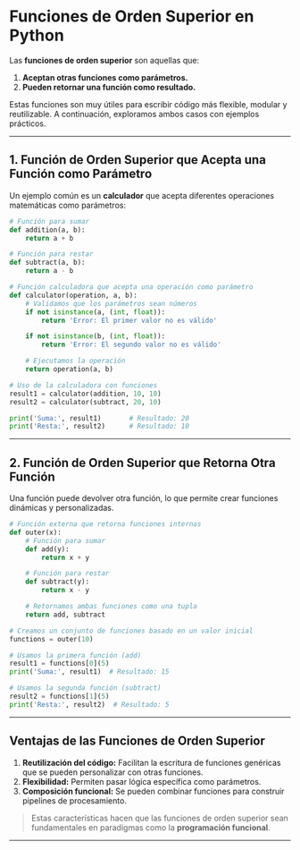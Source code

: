 # Funciones de Orden Superior en Python

Las **funciones de orden superior** son aquellas que:

1. **Aceptan otras funciones como parámetros.**
2. **Pueden retornar una función como resultado.**

Estas funciones son muy útiles para escribir código más flexible, modular y reutilizable. A continuación, exploramos ambos casos con ejemplos prácticos.

---

## 1. Función de Orden Superior que Acepta una Función como Parámetro

Un ejemplo común es un **calculador** que acepta diferentes operaciones matemáticas como parámetros:

```python
# Función para sumar
def addition(a, b):
    return a + b

# Función para restar
def subtract(a, b):
    return a - b

# Función calculadora que acepta una operación como parámetro
def calculator(operation, a, b):
    # Validamos que los parámetros sean números
    if not isinstance(a, (int, float)):
        return 'Error: El primer valor no es válido'

    if not isinstance(b, (int, float)):
        return 'Error: El segundo valor no es válido'

    # Ejecutamos la operación
    return operation(a, b)

# Uso de la calculadora con funciones
result1 = calculator(addition, 10, 10)
result2 = calculator(subtract, 20, 10)

print('Suma:', result1)       # Resultado: 20
print('Resta:', result2)      # Resultado: 10
```

---

## 2. Función de Orden Superior que Retorna Otra Función

Una función puede devolver otra función, lo que permite crear funciones dinámicas y personalizadas.

```python
# Función externa que retorna funciones internas
def outer(x):
    # Función para sumar
    def add(y):
        return x + y

    # Función para restar
    def subtract(y):
        return x - y

    # Retornamos ambas funciones como una tupla
    return add, subtract

# Creamos un conjunto de funciones basado en un valor inicial
functions = outer(10)

# Usamos la primera función (add)
result1 = functions[0](5)
print('Suma:', result1)  # Resultado: 15

# Usamos la segunda función (subtract)
result2 = functions[1](5)
print('Resta:', result2)  # Resultado: 5
```

---

## Ventajas de las Funciones de Orden Superior

1. **Reutilización del código:** Facilitan la escritura de funciones genéricas que se pueden personalizar con otras funciones.
2. **Flexibilidad:** Permiten pasar lógica específica como parámetros.
3. **Composición funcional:** Se pueden combinar funciones para construir pipelines de procesamiento.

> Estas características hacen que las funciones de orden superior sean fundamentales en paradigmas como la **programación funcional**.

---
